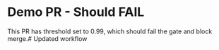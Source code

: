 # Demo PR - Should FAIL

This PR has threshold set to 0.99, which should fail the gate and block merge.# Updated workflow
